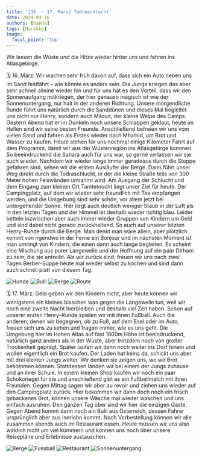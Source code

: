 ```yaml
---
title: '[16. - 17. März] Todraschlucht'
date: 2024-03-16
authors: [hanna]
tags: [Marokko]
image:
  focal_point: 'top'
---
```

Wir lassen die Wüste und die Hitze wieder hinter uns und fahren ins Atlasgebirge.

<!--more-->

🗓️ 16. März: Wir wachen sehr früh davon auf, dass sich ein Auto neben uns im Sand festfährt –
wie könnte es anders sein. Die Jungs kriegen das aber sehr schnell alleine wieder hin und für uns hat es den Vorteil, dass wir den Sonnenaufgang mitkriegen, der hier genauso magisch ist wie der Sonnenuntergang, nur halt in der anderen Richtung. Unsere morgendliche Runde führt uns natürlich durch die Sanddünen und dieses Mal begleitet uns nicht nur Henry, sondern auch Miloud, der kleine Welpe des Camps. Gestern Abend hat er im Dunkeln noch unsere Schlappen geklaut, heute im Hellen sind wir seine besten Freunde. Anschließend befreien wir uns vom vielen Sand und fahren als Erstes wieder nach Mhamid, um Brot und Wasser zu kaufen. Heute stehen für uns nochmal einige Kilometer Fahrt auf dem Programm, damit wir aus der Wüstenregion ins Atlasgebirge kommen. So beeindruckend die Sahara auch für uns war, so gerne verlassen wir sie auch wieder. Nachdem wir wieder lange immer geradeaus durch die Steppe gefahren sind, sehen wir die ersten Ausläufer der Berge. Dann führt unser Weg direkt durch die Todraschlucht, in der die kleine Straße teils von 300 Meter hohen Felswänden umrahmt wird. Am Ausgang der Schlucht und dem Eingang zum kleinen Ort Tamtetoucht liegt unser Ziel für heute. Der Campingplatz, auf dem wir wieder sehr freundlich mit Tee empfangen werden, und die Umgebung sind sehr schön, vor allem jetzt bei untergehender Sonne. Hier liegt auch deutlich weniger Staub in der Luft als in den letzten Tagen und der Himmel ist deshalb wieder richtig blau. Leider betteln inzwischen aber auch immer wieder Gruppen von Kindern um Geld und sind dabei nicht gerade zurückhaltend. So auch auf unserer letzten Henry-Runde durch die Berge. Man denkt man wäre allein, aber plötzlich kommt von irgendwo in der Ferne ein Bonjour und im nächsten Moment ist man umringt von Kindern, die einen dann auch lange begleiten. Es scheint eine Mischung aus purer Langeweile und der Hoffnung auf ein paar Dirham zu sein, die sie antreibt. Als wir zurück sind, freuen wir uns nach zwei Tagen Berber-Suppe heute mal wieder selbst zu kochen und sind dann auch schnell platt von diesem Tag.

<img src="Hunde.jpg" alt="Hunde" caption="">

<img src="Bulli.jpg" alt="Bulli" caption=" ">

<img src="Berge.jpg" alt="Berge" caption=" ">

<img src="Route_16.03.24.jpg" alt="Route" caption=" ">

🗓️ 17. März: Geld geben wir den Kindern nicht, aber heute können wir wenigstens ein kleines bisschen was gegen die Langeweile tun, weil wir noch eine zweite Nacht hierbleiben und deshalb viel Zeit haben. Schon auf unserer ersten Henry-Runde spielen wir mit ihnen Fußball. Auch die anderen, denen wir begegnen, ob zu Fuß, auf dem Esel oder im Auto, freuen sich uns zu sehen und fragen immer, wie es uns geht. Die Umgebung hier im Hohen Atlas auf fast 1800m Höhe ist beeindruckend, natürlich ganz anders als in der Wüste, aber trotzdem noch von großer Trockenheit geprägt. Später laufen wir dann noch weiter ins Dorf hinein und wollen eigentlich ein Brot kaufen. Der Laden hat keins da, schickt uns aber mit drei kleinen Jungs weiter. Wir denken sie zeigen uns, wo wir Brot bekommen können. Stattdessen landen wir bei einem der Jungs zuhause und an ihrer Schule. In einem kleinen Shop kaufen wir noch ein paar Schokoriegel für sie und anschließend gibt es ein Fußballmatch mit ihren Freunden. Gegen Mittag sagen wir aber au revoir und ziehen uns wieder auf den Campingplatz zurück. Hier bekommen wir dann doch noch ein frisch gebackenes Brot, können unsere Wäsche mal wieder waschen und uns einfach ausruhen. Den ganzen Tag über sind wir hier die einzigen Gäste. Gegen Abend kommt dann noch ein Bulli aus Österreich, dessen Fahrer ursprünglich aber aus Iserlohn kommt. Nach Vorbestellung können wir alle zusammen abends auch im Restaurant essen. Heute müssen wir uns also wirklich nicht um viel kümmern und können uns noch über unsere Reisepläne und Erlebnisse austauschen.

<img src="Sonne.jpg" alt="Berge" caption="">

<img src="Fussball.jpg" alt="Fussball" caption="">

<img src="Restaurant.jpg" alt="Restaurant" caption="">

<img src="Sonnenuntergang.jpg" alt="Sonnenuntergang" caption="">